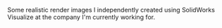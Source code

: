 Some realistic render images I independently created using SolidWorks Visualize at the company I'm currently working for.
